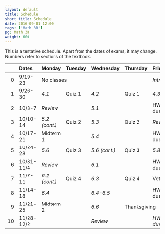 ```yaml
---
layout: default
title: Schedule
short_title: Schedule
date: 2016-09-01 12:00
tags: ['Math 3B']
pg: Math 3B
weight: 600
---
```


This is a tentative schedule. Apart from the dates of exams, it may change. Numbers refer to sections of the textbook.

<table class="schedule">
    <thead>
        <tr class="header">
            <th align="right"></th>
            <th align="left">Dates</th>
            <th align="left">Monday</th>
            <th align="left">Tuesday</th>
            <th align="left">Wednesday</th>
            <th align="left">Thursday</th>
            <th align="left">Friday</th>
        </tr>
    </thead>
    <tbody>
        <tr class="odd">
            <td align="right">0</td>
            <td align="left">9/19-23</td>
            <td align="left" colspan="3" class="hol">No classes</td>
            <td align="left"></td>
            <td align="left"><em>Intro/4.1</em></td>
        </tr>
        <tr class="even">
            <td align="right">1</td>
            <td align="left">9/26-30</td>
            <td align="left"><em>4.1</em></td>
            <td align="left"><span class="hw">Quiz 1</span></td>
            <td align="left"><em>4.2</em></td>
            <td align="left"><span class="hw">Quiz 1</span></td>
            <td align="left"><em>4.3-4.4</em></td>
        </tr>
        <tr class="odd">
            <td align="right">2</td>
            <td align="left">10/3-7</td>
            <td align="left"><em>Review</em></td>
            <td align="left"></td>
            <td align="left"><em>5.1</em></td>
            <td align="left"></td>
            <td align="left"><span class="hw">HW 1 due</span>/<em>5.2</em></td>
        </tr>
        <tr class="even">
            <td align="right">3</td>
            <td align="left">10/10-14</td>
            <td align="left"><em>5.2 (cont.)</em></td>
            <td align="left"><span class="hw">Quiz 2</span></td>
            <td align="left"><em>5.3</em></td>
            <td align="left"><span class="hw">Quiz 2</span></td>
            <td align="left"><em>Review</em></td>
        </tr>
        <tr class="odd">
            <td align="right">4</td>
            <td align="left">10/17-21</td>
            <td align="left"><span class="exam">Midterm 1</span></td>
            <td align="left"></td>
            <td align="left"><em>5.4</em></td>
            <td align="left"></td>
            <td align="left"><span class="hw">HW 2 due</span>/<em>5.5</em></td>
        </tr>
        <tr class="even">
            <td align="right">5</td>
            <td align="left">10/24-28</td>
            <td align="left"><em>5.6</em></td>
            <td align="left"><span class="hw">Quiz 3</span></td>
            <td align="left"><em>5.6 (cont.)</em></td>
            <td align="left"><span class="hw">Quiz 3</span></td>
            <td align="left"><em>5.8</em></td>
        </tr>
        <tr class="odd">
            <td align="right">6</td>
            <td align="left">10/31-11/4</td>
            <td align="left"><em>Review</em></td>
            <td align="left"></td>
            <td align="left"><em>6.1</em></td>
            <td align="left"></td>
            <td align="left"><span class="hw">HW 3 due</span>/<em>6.2</em></td>
        </tr>
        <tr class="even">
            <td align="right">7</td>
            <td align="left">11/7-11</td>
            <td align="left"><em>6.2 (cont.)</em></td>
            <td align="left"><span class="hw">Quiz 4</span></td>
            <td align="left"><em>6.3</em></td>
            <td align="left"><span class="hw">Quiz 4</span></td>
            <td align="left" class="hol"> Vet’s day</td>
        </tr>
        <tr class="odd">
            <td align="right">8</td>
            <td align="left">11/14-18</td>
            <td align="left"><em>6.4</em></td>
            <td align="left"></td>
            <td align="left"><em>6.4-6.5</em></td>
            <td align="left"></td>
            <td align="left"><span class="hw">HW 4 due</span>/<em>6.5</em></td>
        </tr>
        <tr class="even">
            <td align="right">9</td>
            <td align="left">11/21-25</td>
            <td align="left"><span class="exam">Midterm 2</span></td>
            <td align="left"></td>
            <td align="left"><em>6.6</em></td>
            <td align="left" colspan="2" class="hol">Thanksgiving</td>
        </tr>
        <tr class="odd">
            <td align="right">10</td>
            <td align="left">11/28-12/2</td>
            <td align="left"></td>
            <td align="left"></td>
            <td align="left"><em>Review</em></td>
            <td align="left"></td>
            <td align="left"><em><span class="hw">HW 5 due</span>/Review</em></td>
        </tr>
    </tbody>
</table>
